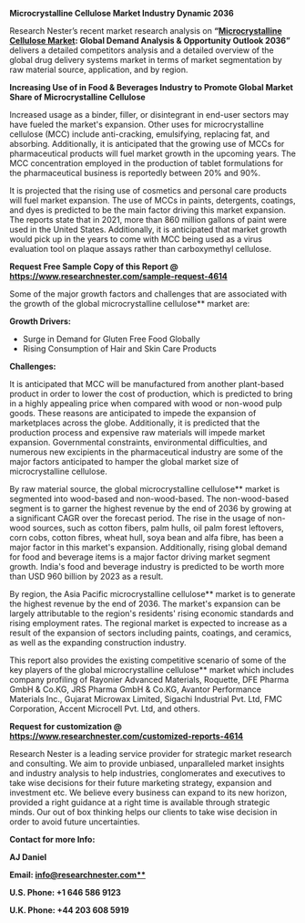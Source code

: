 ﻿**Microcrystalline Cellulose Market Industry Dynamic 2036**

Research Nester’s recent market research analysis on **“[Microcrystalline Cellulose Market](https://www.researchnester.com/reports/microcrystalline-cellulose-market/4614): Global Demand Analysis & Opportunity Outlook 2036”** delivers a detailed competitors analysis and a detailed overview of the global drug delivery systems market in terms of market segmentation by raw material source, application, and by region. 

**Increasing Use of in Food & Beverages Industry to Promote Global Market Share of Microcrystalline Cellulose**

Increased usage as a binder, filler, or disintegrant in end-user sectors may have fueled the market's expansion. Other uses for microcrystalline cellulose (MCC) include anti-cracking, emulsifying, replacing fat, and absorbing. Additionally, it is anticipated that the growing use of MCCs for pharmaceutical products will fuel market growth in the upcoming years. The MCC concentration employed in the production of tablet formulations for the pharmaceutical business is reportedly between 20% and 90%.

It is projected that the rising use of cosmetics and personal care products will fuel market expansion. The use of MCCs in paints, detergents, coatings, and dyes is predicted to be the main factor driving this market expansion. The reports state that in 2021, more than 860 million gallons of paint were used in the United States. Additionally, it is anticipated that market growth would pick up in the years to come with MCC being used as a virus evaluation tool on plaque assays rather than carboxymethyl cellulose.

**Request Free Sample Copy of this Report @ <https://www.researchnester.com/sample-request-4614>** 

Some of the major growth factors and challenges that are associated with the growth of the global microcrystalline cellulose** market are:

**Growth Drivers:**

- Surge in Demand for Gluten Free Food Globally
- Rising Consumption of Hair and Skin Care Products

**Challenges:**

It is anticipated that MCC will be manufactured from another plant-based product in order to lower the cost of production, which is predicted to bring in a highly appealing price when compared with wood or non-wood pulp goods. These reasons are anticipated to impede the expansion of marketplaces across the globe. Additionally, it is predicted that the production process and expensive raw materials will impede market expansion. Governmental constraints, environmental difficulties, and numerous new excipients in the pharmaceutical industry are some of the major factors anticipated to hamper the global market size of microcrystalline cellulose.

By raw material source, the global microcrystalline cellulose** market is segmented into wood-based and non-wood-based. The non-wood-based segment is to garner the highest revenue by the end of 2036 by growing at a significant CAGR over the forecast period. The rise in the usage of non-wood sources, such as cotton fibers, palm hulls, oil palm forest leftovers, corn cobs, cotton fibres, wheat hull, soya bean and alfa fibre, has been a major factor in this market's expansion. Additionally, rising global demand for food and beverage items is a major factor driving market segment growth. India's food and beverage industry is predicted to be worth more than USD 960 billion by 2023 as a result.

By region, the Asia Pacific microcrystalline cellulose** market is to generate the highest revenue by the end of 2036. The market's expansion can be largely attributable to the region's residents' rising economic standards and rising employment rates. The regional market is expected to increase as a result of the expansion of sectors including paints, coatings, and ceramics, as well as the expanding construction industry.

This report also provides the existing competitive scenario of some of the key players of the global microcrystalline cellulose** market which includes company profiling of Rayonier Advanced Materials, Roquette, DFE Pharma GmbH & Co.KG, JRS Pharma GmbH & Co.KG, Avantor Performance Materials Inc., Gujarat Microwax Limited, Sigachi Industrial Pvt. Ltd, FMC Corporation, Accent Microcell Pvt. Ltd, and others.

**Request for customization @ <https://www.researchnester.com/customized-reports-4614>**  

Research Nester is a leading service provider for strategic market research and consulting. We aim to provide unbiased, unparalleled market insights and industry analysis to help industries, conglomerates and executives to take wise decisions for their future marketing strategy, expansion and investment etc. We believe every business can expand to its new horizon, provided a right guidance at a right time is available through strategic minds. Our out of box thinking helps our clients to take wise decision in order to avoid future uncertainties.

**Contact for more Info:**

**AJ Daniel**

**Email: [info@researchnester.com**](mailto:info@researchnester.com)**

**U.S. Phone: +1 646 586 9123** 

**U.K. Phone: +44 203 608 5919**

